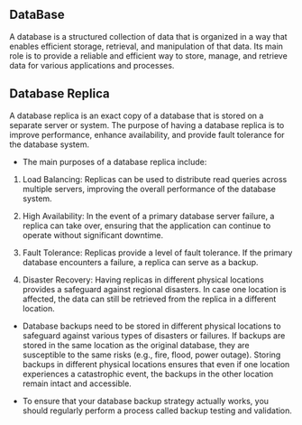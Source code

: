 ## DataBase
A database is a structured collection of data that is organized in a way that enables efficient storage, retrieval, and manipulation of that data. Its main role is to provide a reliable and efficient way to store, manage, and retrieve data for various applications and processes.

## Database Replica
A database replica is an exact copy of a database that is stored on a separate server or system. The purpose of having a database replica is to improve performance, enhance availability, and provide fault tolerance for the database system.

- The main purposes of a database replica include:

1. Load Balancing: Replicas can be used to distribute read queries across multiple servers, improving the overall performance of the database system.

2. High Availability: In the event of a primary database server failure, a replica can take over, ensuring that the application can continue to operate without significant downtime.

3. Fault Tolerance: Replicas provide a level of fault tolerance. If the primary database encounters a failure, a replica can serve as a backup.

4. Disaster Recovery: Having replicas in different physical locations provides a safeguard against regional disasters. In case one location is affected, the data can still be retrieved from the replica in a different location.

- Database backups need to be stored in different physical locations to safeguard against various types of disasters or failures. If backups are stored in the same location as the original database, they are susceptible to the same risks (e.g., fire, flood, power outage). Storing backups in different physical locations ensures that even if one location experiences a catastrophic event, the backups in the other location remain intact and accessible.

- To ensure that your database backup strategy actually works, you should regularly perform a process called backup testing and validation.

